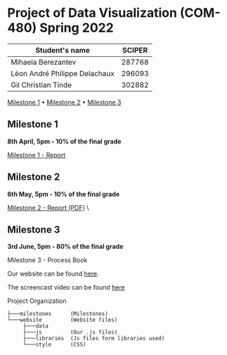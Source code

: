 # Project of Data Visualization (COM-480) Spring 2022


| Student's name                | SCIPER |
| ----------------------------- | ------ |
| Mihaela Berezantev            | 287768 |
| Léon André Philippe Delachaux | 296093 |
| Gil Christian Tinde           | 302882 |


[Milestone 1](#milestone-1) • [Milestone 2](#milestone-2) • [Milestone 3](#milestone-3)

## Milestone 1

**8th April, 5pm - 10% of the final grade**

[Milestone 1 - Report](milestones/milestone1.md)

## Milestone 2

**6th May, 5pm - 10% of the final grade**

[Milestone 2 - Report (PDF)](milestones/milestone2.pdf) \

## Milestone 3

**3rd June, 5pm - 80% of the final grade**

Milestone 3 - Process Book

Our website can be found [here](https://com-480-data-visualization.github.io/datavis-project-2022-glm/).

The screencast video can be found [here](https://www.youtube.com/watch?v=urpZksDOSAY&feature=youtu.be)

Project Organization

```
├───milestones      (Milestones)
└───website         (Website files)
     ├───data       
     ├───js         (Our .js files)
     ├───libraries  (Js files form libraries used)
     └───style      (CSS)
```
